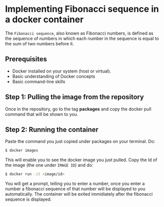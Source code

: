 # Implementing Fibonacci sequence in a docker container

 The `Fibonacci sequence`, also known as Fibonacci numbers, is defined as the sequence of numbers in which each number in the sequence is equal to the sum of two numbers before it.

## Prerequisites
- Docker installed on your system (host or virtual).
- Basic understanding of Docker concepts
- Basic command-line skills

## Step 1: Pulling the image from the repository
 Once in the repository, go to the tag **packages** and copy the docker pull command that will be shown to you.

 ## Step 2: Running the container
  Paste the command you just copied under packages on your terminal.
  Do:
  ```sh
$ docker images
```
This will enable you to see the docker image you just pulled. Copy the Id of the image (the one under `IMAGE ID`) and do:
```sh
$ docker run -it <image/id>
```
You will get a prompt, telling you to enter a number, once you enter a number a fibonacci sequence of that number will be displayed to you automatically.
The container will be exited immidiately after the fibonacci sequence is displayed.
